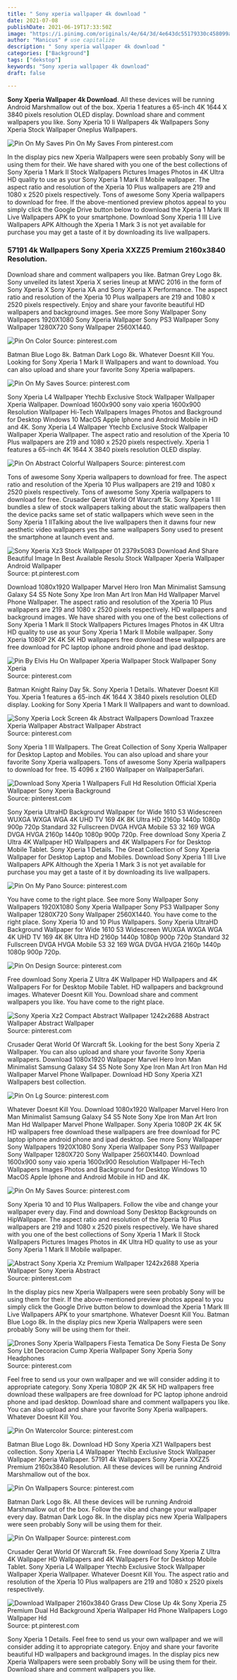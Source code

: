 ```yaml
---
title: " Sony xperia wallpaper 4k download "
date: 2021-07-08
publishDate: 2021-06-19T17:33:50Z
image: "https://i.pinimg.com/originals/4e/64/3d/4e643dc55179330c458099aabee02982.jpg"
author: "Manicus" # use capitalize
description: " Sony xperia wallpaper 4k download "
categories: ["Background"]
tags: ["dekstop"]
keywords: "Sony xperia wallpaper 4k download"
draft: false

---
```



**Sony Xperia Wallpaper 4k Download**. All these devices will be running Android Marshmallow out of the box. Xperia 1 features a 65-inch 4K 1644 X 3840 pixels resolution OLED display. Download share and comment wallpapers you like. Sony Xperia 10 Ii Wallpapers 4k Wallpapers Sony Xperia Stock Wallpaper Oneplus Wallpapers.

![Pin On My Saves](https://i.pinimg.com/originals/a0/87/7c/a0877c2dbd01f3e23dfe1e9024de5f05.jpg "Pin On My Saves")
Pin On My Saves From pinterest.com


In the display pics new Xperia Wallpapers were seen probably Sony will be using them for their. We have shared with you one of the best collections of Sony Xperia 1 Mark II Stock Wallpapers Pictures Images Photos in 4K Ultra HD quality to use as your Sony Xperia 1 Mark II Mobile wallpaper. The aspect ratio and resolution of the Xperia 10 Plus wallpapers are 219 and 1080 x 2520 pixels respectively. Tons of awesome Sony Xperia wallpapers to download for free. If the above-mentioned preview photos appeal to you simply click the Google Drive button below to download the Xperia 1 Mark III Live Wallpapers APK to your smartphone. Download Sony Xperia 1 III Live Wallpapers APK Although the Xperia 1 Mark 3 is not yet available for purchase you may get a taste of it by downloading its live wallpapers.

### 57191 4k Wallpapers Sony Xperia XXZZ5 Premium 2160x3840 Resolution.

Download share and comment wallpapers you like. Batman Grey Logo 8k. Sony unveiled its latest Xperia X series lineup at MWC 2016 in the form of Sony Xperia X Sony Xperia XA and Sony Xperia X Performance. The aspect ratio and resolution of the Xperia 10 Plus wallpapers are 219 and 1080 x 2520 pixels respectively. Enjoy and share your favorite beautiful HD wallpapers and background images. See more Sony Wallpaper Sony Wallpapers 1920X1080 Sony Xperia Wallpaper Sony PS3 Wallpaper Sony Wallpaper 1280X720 Sony Wallpaper 2560X1440.


![Pin On Color](https://i.pinimg.com/originals/f0/33/32/f033323d7fb7b2f6893a6a35d6c781db.png "Pin On Color")
Source: pinterest.com

Batman Blue Logo 8k. Batman Dark Logo 8k. Whatever Doesnt Kill You. Looking for Sony Xperia 1 Mark II Wallpapers and want to download. You can also upload and share your favorite Sony Xperia wallpapers.

![Pin On My Saves](https://i.pinimg.com/originals/3b/41/60/3b41608a70eef59dd3ea6654370682b2.jpg "Pin On My Saves")
Source: pinterest.com

Sony Xperia L4 Wallpaper Ytechb Exclusive Stock Wallpaper Wallpaper Xperia Wallpaper. Download 1600x900 sony vaio xperia 1600x900 Resolution Wallpaper Hi-Tech Wallpapers Images Photos and Background for Desktop Windows 10 MacOS Apple Iphone and Android Mobile in HD and 4K. Sony Xperia L4 Wallpaper Ytechb Exclusive Stock Wallpaper Wallpaper Xperia Wallpaper. The aspect ratio and resolution of the Xperia 10 Plus wallpapers are 219 and 1080 x 2520 pixels respectively. Xperia 1 features a 65-inch 4K 1644 X 3840 pixels resolution OLED display.

![Pin On Abstract Colorful Wallpapers](https://i.pinimg.com/originals/fb/23/53/fb2353cf92456a11c13692adf04e9524.jpg "Pin On Abstract Colorful Wallpapers")
Source: pinterest.com

Tons of awesome Sony Xperia wallpapers to download for free. The aspect ratio and resolution of the Xperia 10 Plus wallpapers are 219 and 1080 x 2520 pixels respectively. Tons of awesome Sony Xperia wallpapers to download for free. Crusader Qerat World Of Warcraft 5k. Sony Xperia 1 III bundles a slew of stock wallpapers talking about the static wallpapers then the device packs same set of static wallpapers which weve seen in the Sony Xperia 1 IITalking about the live wallpapers then it dawns four new aesthetic video wallpapers yes the same wallpapers Sony used to present the smartphone at launch event and.

![Sony Xperia Xz3 Stock Wallpaper 01 2379x5083 Download And Share Beautiful Image In Best Available Resolu Stock Wallpaper Xperia Wallpaper Android Wallpaper](https://i.pinimg.com/474x/06/93/45/069345841ab6299317565075119d651c.jpg "Sony Xperia Xz3 Stock Wallpaper 01 2379x5083 Download And Share Beautiful Image In Best Available Resolu Stock Wallpaper Xperia Wallpaper Android Wallpaper")
Source: pt.pinterest.com

Download 1080x1920 Wallpaper Marvel Hero Iron Man Minimalist Samsung Galaxy S4 S5 Note Sony Xpe Iron Man Art Iron Man Hd Wallpaper Marvel Phone Wallpaper. The aspect ratio and resolution of the Xperia 10 Plus wallpapers are 219 and 1080 x 2520 pixels respectively. HD wallpapers and background images. We have shared with you one of the best collections of Sony Xperia 1 Mark II Stock Wallpapers Pictures Images Photos in 4K Ultra HD quality to use as your Sony Xperia 1 Mark II Mobile wallpaper. Sony Xperia 1080P 2K 4K 5K HD wallpapers free download these wallpapers are free download for PC laptop iphone android phone and ipad desktop.

![Pin By Elvis Hu On Wallpaper Xperia Wallpaper Stock Wallpaper Sony Xperia](https://i.pinimg.com/originals/46/51/51/4651514aba0d912cc12c5636835c2597.jpg "Pin By Elvis Hu On Wallpaper Xperia Wallpaper Stock Wallpaper Sony Xperia")
Source: pinterest.com

Batman Knight Rainy Day 5k. Sony Xperia 1 Details. Whatever Doesnt Kill You. Xperia 1 features a 65-inch 4K 1644 X 3840 pixels resolution OLED display. Looking for Sony Xperia 1 Mark II Wallpapers and want to download.

![Sony Xperia Lock Screen 4k Abstract Wallpapers Download Traxzee Xperia Wallpaper Abstract Wallpaper Abstract](https://i.pinimg.com/originals/f3/ae/0d/f3ae0d1792c87e02238d37aa824e5a00.jpg "Sony Xperia Lock Screen 4k Abstract Wallpapers Download Traxzee Xperia Wallpaper Abstract Wallpaper Abstract")
Source: pinterest.com

Sony Xperia 1 III Wallpapers. The Great Collection of Sony Xperia Wallpaper for Desktop Laptop and Mobiles. You can also upload and share your favorite Sony Xperia wallpapers. Tons of awesome Sony Xperia wallpapers to download for free. 15 4096 x 2160 Wallpaper on WallpaperSafari.

![Download Sony Xperia 1 Wallpapers Full Hd Resolution Official Xperia Wallpaper Sony Xperia Background](https://i.pinimg.com/236x/67/a7/a4/67a7a4dea6fc66119e94dbbdf7a804e0.jpg "Download Sony Xperia 1 Wallpapers Full Hd Resolution Official Xperia Wallpaper Sony Xperia Background")
Source: pinterest.com

Sony Xperia UltraHD Background Wallpaper for Wide 1610 53 Widescreen WUXGA WXGA WGA 4K UHD TV 169 4K 8K Ultra HD 2160p 1440p 1080p 900p 720p Standard 32 Fullscreen DVGA HVGA Mobile 53 32 169 WGA DVGA HVGA 2160p 1440p 1080p 900p 720p. Free download Sony Xperia Z Ultra 4K Wallpaper HD Wallpapers and 4K Wallpapers For for Desktop Mobile Tablet. Sony Xperia 1 Details. The Great Collection of Sony Xperia Wallpaper for Desktop Laptop and Mobiles. Download Sony Xperia 1 III Live Wallpapers APK Although the Xperia 1 Mark 3 is not yet available for purchase you may get a taste of it by downloading its live wallpapers.

![Pin On My Pano](https://i.pinimg.com/originals/73/53/7e/73537e789607d6f581493ab3eeb39546.jpg "Pin On My Pano")
Source: pinterest.com

You have come to the right place. See more Sony Wallpaper Sony Wallpapers 1920X1080 Sony Xperia Wallpaper Sony PS3 Wallpaper Sony Wallpaper 1280X720 Sony Wallpaper 2560X1440. You have come to the right place. Sony Xperia 10 and 10 Plus Wallpapers. Sony Xperia UltraHD Background Wallpaper for Wide 1610 53 Widescreen WUXGA WXGA WGA 4K UHD TV 169 4K 8K Ultra HD 2160p 1440p 1080p 900p 720p Standard 32 Fullscreen DVGA HVGA Mobile 53 32 169 WGA DVGA HVGA 2160p 1440p 1080p 900p 720p.

![Pin On Design](https://i.pinimg.com/originals/eb/e5/eb/ebe5eb7e9532b255d91ec24da0896113.jpg "Pin On Design")
Source: pinterest.com

Free download Sony Xperia Z Ultra 4K Wallpaper HD Wallpapers and 4K Wallpapers For for Desktop Mobile Tablet. HD wallpapers and background images. Whatever Doesnt Kill You. Download share and comment wallpapers you like. You have come to the right place.

![Sony Xperia Xz2 Compact Abstract Wallpaper 1242x2688 Abstract Wallpaper Abstract Wallpaper](https://i.pinimg.com/originals/0b/3e/c5/0b3ec5aa37be02dc1ee05891c63ea33f.jpg "Sony Xperia Xz2 Compact Abstract Wallpaper 1242x2688 Abstract Wallpaper Abstract Wallpaper")
Source: pinterest.com

Crusader Qerat World Of Warcraft 5k. Looking for the best Sony Xperia Z Wallpaper. You can also upload and share your favorite Sony Xperia wallpapers. Download 1080x1920 Wallpaper Marvel Hero Iron Man Minimalist Samsung Galaxy S4 S5 Note Sony Xpe Iron Man Art Iron Man Hd Wallpaper Marvel Phone Wallpaper. Download HD Sony Xperia XZ1 Wallpapers best collection.

![Pin On Lg](https://i.pinimg.com/originals/b3/31/27/b33127dd56cbecb63ec1021662b10ef6.jpg "Pin On Lg")
Source: pinterest.com

Whatever Doesnt Kill You. Download 1080x1920 Wallpaper Marvel Hero Iron Man Minimalist Samsung Galaxy S4 S5 Note Sony Xpe Iron Man Art Iron Man Hd Wallpaper Marvel Phone Wallpaper. Sony Xperia 1080P 2K 4K 5K HD wallpapers free download these wallpapers are free download for PC laptop iphone android phone and ipad desktop. See more Sony Wallpaper Sony Wallpapers 1920X1080 Sony Xperia Wallpaper Sony PS3 Wallpaper Sony Wallpaper 1280X720 Sony Wallpaper 2560X1440. Download 1600x900 sony vaio xperia 1600x900 Resolution Wallpaper Hi-Tech Wallpapers Images Photos and Background for Desktop Windows 10 MacOS Apple Iphone and Android Mobile in HD and 4K.

![Pin On My Saves](https://i.pinimg.com/originals/a0/87/7c/a0877c2dbd01f3e23dfe1e9024de5f05.jpg "Pin On My Saves")
Source: pinterest.com

Sony Xperia 10 and 10 Plus Wallpapers. Follow the vibe and change your wallpaper every day. Find and download Sony Desktop Backgrounds on HipWallpaper. The aspect ratio and resolution of the Xperia 10 Plus wallpapers are 219 and 1080 x 2520 pixels respectively. We have shared with you one of the best collections of Sony Xperia 1 Mark II Stock Wallpapers Pictures Images Photos in 4K Ultra HD quality to use as your Sony Xperia 1 Mark II Mobile wallpaper.

![Abstract Sony Xperia Xz Premium Wallpaper 1242x2688 Xperia Wallpaper Sony Xperia Abstract](https://i.pinimg.com/originals/e9/05/89/e90589db9f13a5d2b7211723602c17da.jpg "Abstract Sony Xperia Xz Premium Wallpaper 1242x2688 Xperia Wallpaper Sony Xperia Abstract")
Source: pinterest.com

In the display pics new Xperia Wallpapers were seen probably Sony will be using them for their. If the above-mentioned preview photos appeal to you simply click the Google Drive button below to download the Xperia 1 Mark III Live Wallpapers APK to your smartphone. Whatever Doesnt Kill You. Batman Blue Logo 8k. In the display pics new Xperia Wallpapers were seen probably Sony will be using them for their.

![Drones Sony Xperia Wallpapers Fiesta Tematica De Sony Fiesta De Sony Sony Lbt Decoracion Cump Xperia Wallpaper Sony Xperia Sony Headphones](https://i.pinimg.com/originals/51/2c/10/512c10513a7d0333e202f8c7ad1e603a.gif "Drones Sony Xperia Wallpapers Fiesta Tematica De Sony Fiesta De Sony Sony Lbt Decoracion Cump Xperia Wallpaper Sony Xperia Sony Headphones")
Source: pinterest.com

Feel free to send us your own wallpaper and we will consider adding it to appropriate category. Sony Xperia 1080P 2K 4K 5K HD wallpapers free download these wallpapers are free download for PC laptop iphone android phone and ipad desktop. Download share and comment wallpapers you like. You can also upload and share your favorite Sony Xperia wallpapers. Whatever Doesnt Kill You.

![Pin On Watercolor](https://i.pinimg.com/originals/5c/8a/40/5c8a407e4a4942cca143be00b72e8287.jpg "Pin On Watercolor")
Source: pinterest.com

Batman Blue Logo 8k. Download HD Sony Xperia XZ1 Wallpapers best collection. Sony Xperia L4 Wallpaper Ytechb Exclusive Stock Wallpaper Wallpaper Xperia Wallpaper. 57191 4k Wallpapers Sony Xperia XXZZ5 Premium 2160x3840 Resolution. All these devices will be running Android Marshmallow out of the box.

![Pin On Wallpapers](https://i.pinimg.com/originals/c4/af/78/c4af788385763e55444731797c5da405.png "Pin On Wallpapers")
Source: pinterest.com

Batman Dark Logo 8k. All these devices will be running Android Marshmallow out of the box. Follow the vibe and change your wallpaper every day. Batman Dark Logo 8k. In the display pics new Xperia Wallpapers were seen probably Sony will be using them for their.

![Pin On Wallpaper](https://i.pinimg.com/originals/b2/19/3d/b2193d35cb8aa6dd8c09199a8ab1716b.png "Pin On Wallpaper")
Source: pinterest.com

Crusader Qerat World Of Warcraft 5k. Free download Sony Xperia Z Ultra 4K Wallpaper HD Wallpapers and 4K Wallpapers For for Desktop Mobile Tablet. Sony Xperia L4 Wallpaper Ytechb Exclusive Stock Wallpaper Wallpaper Xperia Wallpaper. Whatever Doesnt Kill You. The aspect ratio and resolution of the Xperia 10 Plus wallpapers are 219 and 1080 x 2520 pixels respectively.

![Download Wallpaper 2160x3840 Grass Dew Close Up 4k Sony Xperia Z5 Premium Dual Hd Background Xperia Wallpaper Hd Phone Wallpapers Logo Wallpaper Hd](https://i.pinimg.com/originals/4e/64/3d/4e643dc55179330c458099aabee02982.jpg "Download Wallpaper 2160x3840 Grass Dew Close Up 4k Sony Xperia Z5 Premium Dual Hd Background Xperia Wallpaper Hd Phone Wallpapers Logo Wallpaper Hd")
Source: pt.pinterest.com

Sony Xperia 1 Details. Feel free to send us your own wallpaper and we will consider adding it to appropriate category. Enjoy and share your favorite beautiful HD wallpapers and background images. In the display pics new Xperia Wallpapers were seen probably Sony will be using them for their. Download share and comment wallpapers you like.


